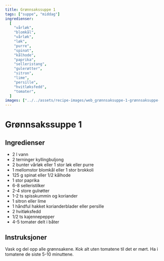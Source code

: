 ```yaml
---
title: Grønnsakssuppe 1
tags: ["suppe", "middag"]
ingredienser:
  [
    "vårløk",
    "blomkål",
    "vårløk",
    "løk",
    "purre",
    "spinat",
    "kålhode",
    "paprika",
    "selleristang",
    "gulerøtter",
    "sitron",
    "lime",
    "persille",
    "hvitløksfedd",
    "tomater",
  ]
images: ["../../assets/recipe-images/web_grønnsaksuppe-1-grønnsaksuppe-2.jpg"]
---
```


# Grønnsakssuppe 1

## Ingredienser

- 2 l vann
- 2 terninger kyllingbuljong
- 2 bunter vårløk eller 1 stor løk eller purre
- 1 mellomstor blomkål eller 1 stor brokkoli
- 125 g spinat eller 1/2 kålhode
- 1 stor paprika
- 6-8 selleristilker
- 2-4 store gulrøtter
- 1-2 ts spisskummin og koriander
- 1 sitron eller lime
- 1 håndful hakket korianderblader eller persille
- 2 hvitløksfedd
- 1/2 ts kajennepepper
- 4-5 tomater delt i båter

## Instruksjoner

Vask og del opp alle grønnsakene. Kok alt uten tomatene til det er mørt. Ha i tomatene de siste 5-10 minuttene.

